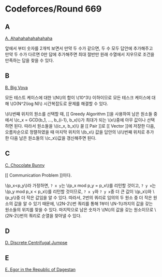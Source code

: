 # Codeforces/Round 669

## A
[A. Ahahahahahahahaha](https://codeforces.com/contest/1407/problem/A)

앞에서 부터 숫자를 2개씩 보면서 만약 두 수가 같으면, 두 수 모두 답안에 추가해주고 만약 두 수가 다르면 0만 답에 추가해주면 최대 절반만 원래 수열에서 지우므로 조건을 만족하는 답을 찾을 수 있다.

## B
[B. Big Vova](https://codeforces.com/contest/1407/problem/B)

모든 테스트 케이스에 대한 \\(N\\)의 합이 \\(10^3\\) 이하이므로 모든 테스크 케이스에 대해 \\(O(N^2\log N)\\) 시간복잡도로 문제를 해결할 수 있다.

\\(i\\)번쨰 위치의 원소를 선택할 때, [[ Greedy Algorithm ]]을 사용하여 남은 원소들 중에서 \\(c_x = GCD(b_1, ..., b_{i-1}, b_x)\\)가 최대가 되는 \\(x\\)중에 아무 값이나 선택하면 된다. 따라서 원소들을 \\((c_x, b_x)\\) 꼴 [[ Pair ]]로 [[ Vector ]]에 저장한 다음, 오름차순으로 정렬하였을 때 마지막 위치의 \\(b_x\\) 값을 답안의 \\(i\\)번째 위치로 추가한 다음 남은 원소들의 \\(c_x\\)값을 갱신해주면 된다.

## C
[C. Chocolate Bunny](https://codeforces.com/contest/1407/problem/C)

[[ Communication Problem ]]이다.

\\(p_x<p_y\\)라 가정하면, `? x y`는 \\(p_x mod p_y = p_x\\)를 리턴할 것이고, `? y x`는 \\(p_y mod p_x < p_x\\)를 리턴할 것이므로, `? x y`와 `? y x`중 더 큰 값이 \\(p_x\\)와 \\(p_y\\)중 더 작은 값임을 알 수 있다. 따라서, 2번의 쿼리로 임의의 두 원소 중 더 작은 원소의 값을 알 수 있기 때문에, \\(2N-2\\)번 쿼리를 통해 1부터 \\(N-1\\)까지의 값을 갖는 원소들의 위치를 찾을 수 있다. 마지막으로 남은 숫자가 \\(N\\)의 값을 갖는 원소이므로 \\(2N-2\\)번의 쿼리로 순열을 찾아낼 수 있다.

## D
[D. Discrete Centrifugal Jumpse](https://codeforces.com/contest/1407/problem/D)


## E
[E. Egor in the Republic of Dagestan](https://codeforces.com/contest/1407/problem/E)


